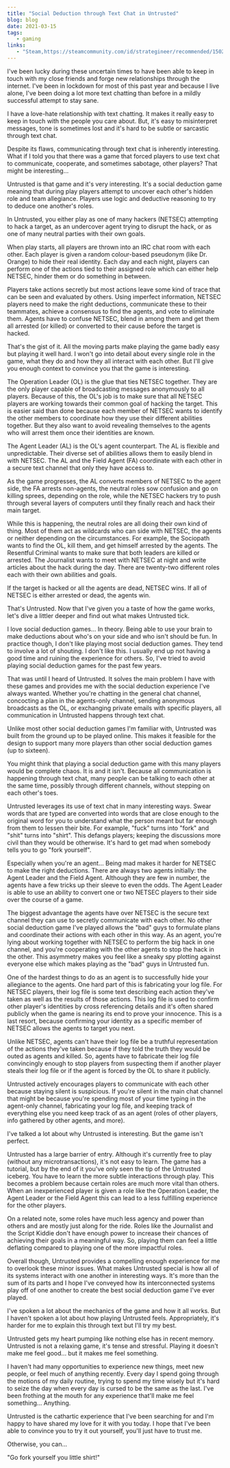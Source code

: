 ```yaml
---
title: "Social Deduction through Text Chat in Untrusted"
blog: blog
date: 2021-03-15
tags:
   - gaming
links:
   - "Steam,https://steamcommunity.com/id/strategineer/recommended/1502660/"
---
```

I've been lucky during these uncertain times to have been able to keep in touch with my close friends and forge new relationships through the internet. I've been in lockdown for most of this past year and because I live alone, I've been doing a lot more text chatting than before in a mildly successful attempt to stay sane.

I have a love-hate relationship with text chatting. It makes it really easy to keep in touch with the people you care about. But, it's easy to misinterpret messages, tone is sometimes lost and it's hard to be subtle or sarcastic through text chat.

Despite its flaws, communicating through text chat is inherently interesting. What if I told you that there was a game that forced players to use text chat to communicate, cooperate, and sometimes sabotage, other players? That might be interesting...

Untrusted is that game and it's very interesting. It's a social deduction game meaning that during play players attempt to uncover each other's hidden role and team allegiance. Players use logic and deductive reasoning to try to deduce one another's roles.

In Untrusted, you either play as one of many hackers (NETSEC) attempting to hack a target, as an undercover agent trying to disrupt the hack, or as one of many neutral parties with their own goals.

When play starts, all players are thrown into an IRC chat room with each other. Each player is given a random colour-based pseudonym (like Dr. Orange) to hide their real identity. Each day and each night, players can perform one of the actions tied to their assigned role which can either help NETSEC, hinder them or do something in between.

Players take actions secretly but most actions leave some kind of trace that can be seen and evaluated by others. Using imperfect information, NETSEC players need to make the right deductions, communicate these to their teammates, achieve a consensus to find the agents, and vote to eliminate them. Agents have to confuse NETSEC, blend in among them and get them all arrested (or killed) or converted to their cause before the target is hacked.

That's the gist of it. All the moving parts make playing the game badly easy but playing it well hard. I won't go into detail about every single role in the game, what they do and how they all interact with each other. But I'll give you enough context to convince you that the game is interesting.

The Operation Leader (OL) is the glue that ties NETSEC together. They are the only player capable of broadcasting messages anonymously to all players. Because of this, the OL's job is to make sure that all NETSEC players are working towards their common goal of hacking the target. This is easier said than done because each member of NETSEC wants to identify the other members to coordinate how they use their different abilities together. But they also want to avoid revealing themselves to the agents who will arrest them once their identities are known.

The Agent Leader (AL) is the OL's agent counterpart. The AL is flexible and unpredictable. Their diverse set of abilities allows them to easily blend in with NETSEC. The AL and the Field Agent (FA) coordinate with each other in a secure text channel that only they have access to.

As the game progresses, the AL converts members of NETSEC to the agent side, the FA arrests non-agents, the neutral roles sow confusion and go on killing sprees, depending on the role, while the NETSEC hackers try to push through several layers of computers until they finally reach and hack their main target.

While this is happening, the neutral roles are all doing their own kind of thing. Most of them act as wildcards who can side with NETSEC, the agents or neither depending on the circumstances. For example, the Sociopath wants to find the OL, kill them, and get himself arrested by the agents. The Resentful Criminal wants to make sure that both leaders are killed or arrested. The Journalist wants to meet with NETSEC at night and write articles about the hack during the day. There are twenty-two different roles each with their own abilities and goals.

If the target is hacked or all the agents are dead, NETSEC wins. If all of NETSEC is either arrested or dead, the agents win.

That's Untrusted. Now that I've given you a taste of how the game works, let's dive a littler deeper and find out what makes Untrusted tick.

I love social deduction games... In theory. Being able to use your brain to make deductions about who's on your side and who isn't should be fun. In practice though, I don't like playing most social deduction games. They tend to involve a lot of shouting. I don't like this. I usually end up not having a good time and ruining the experience for others. So, I've tried to avoid playing social deduction games for the past few years.

That was until I heard of Untrusted. It solves the main problem I have with these games and provides me with the social deduction experience I've always wanted. Whether you're chatting in the general chat channel, concocting a plan in the agents-only channel, sending anonymous broadcasts as the OL, or exchanging private emails with specific players, all communication in Untrusted happens through text chat.

Unlike most other social deduction games I'm familiar with, Untrusted was built from the ground up to be played online. This makes it feasible for the design to support many more players than other social deduction games (up to sixteen).

You might think that playing a social deduction game with this many players would be complete chaos. It is and it isn't. Because all communication is happening through text chat, many people can be talking to each other at the same time, possibly through different channels, without stepping on each other's toes.

Untrusted leverages its use of text chat in many interesting ways. Swear words that are typed are converted into words that are close enough to the original word for you to understand what the person meant but far enough from them to lessen their bite. For example, "fuck" turns into "fork" and "shit" turns into "shirt". This defangs players; keeping the discussions more civil than they would be otherwise. It's hard to get mad when somebody tells you to go "fork yourself".

Especially when you're an agent… Being mad makes it harder for NETSEC to make the right deductions. There are always two agents initially: the Agent Leader and the Field Agent. Although they are few in number, the agents have a few tricks up their sleeve to even the odds. The Agent Leader is able to use an ability to convert one or two NETSEC players to their side over the course of a game.

The biggest advantage the agents have over NETSEC is the secure text channel they can use to secretly communicate with each other. No other social deduction game I've played allows the "bad" guys to formulate plans and coordinate their actions with each other in this way. As an agent, you're lying about working together with NETSEC to perform the big hack in one channel, and you're cooperating with the other agents to stop the hack in the other. This asymmetry makes you feel like a sneaky spy plotting against everyone else which makes playing as the "bad" guys in Untrusted fun.

One of the hardest things to do as an agent is to successfully hide your allegiance to the agents. One hard part of this is fabricating your log file. For NETSEC players, their log file is some text describing each action they've taken as well as the results of those actions. This log file is used to confirm other player's identities by cross referencing details and it's often shared publicly when the game is nearing its end to prove your innocence. This is a last resort, because confirming your identity as a specific member of NETSEC allows the agents to target you next.

Unlike NETSEC, agents can't have their log file be a truthful representation of the actions they've taken because if they told the truth they would be outed as agents and killed. So, agents have to fabricate their log file convincingly enough to stop players from suspecting them if another player steals their log file or if the agent is forced by the OL to share it publicly.

Untrusted actively encourages players to communicate with each other because staying silent is suspicious. If you're silent in the main chat channel that might be because you're spending most of your time typing in the agent-only channel, fabricating your log file, and keeping track of everything else you need keep track of as an agent (roles of other players, info gathered by other agents, and more).

I've talked a lot about why Untrusted is interesting. But the game isn't perfect.

Untrusted has a large barrier of entry. Although it's currently free to play (without any microtransactions), it's not easy to learn. The game has a tutorial, but by the end of it you've only seen the tip of the Untrusted iceberg. You have to learn the more subtle interactions through play. This becomes a problem because certain roles are much more vital than others. When an inexperienced player is given a role like the Operation Leader, the Agent Leader or the Field Agent this can lead to a less fulfilling experience for the other players.

On a related note, some roles have much less agency and power than others and are mostly just along for the ride. Roles like the Journalist and the Script Kiddie don't have enough power to increase their chances of achieving their goals in a meaningful way. So, playing them can feel a little deflating compared to playing one of the more impactful roles.

Overall though, Untrusted provides a compelling enough experience for me to overlook these minor issues. What makes Untrusted special is how all of its systems interact with one another in interesting ways. It's more than the sum of its parts and I hope I've conveyed how its interconnected systems play off of one another to create the best social deduction game I've ever played.

I've spoken a lot about the mechanics of the game and how it all works. But I haven't spoken a lot about how playing Untrusted feels. Appropriately, it's harder for me to explain this through text but I'll try my best.

Untrusted gets my heart pumping like nothing else has in recent memory. Untrusted is not a relaxing game, it's tense and stressful. Playing it doesn't make me feel good... but it makes me feel something.

I haven't had many opportunities to experience new things, meet new people, or feel much of anything recently. Every day I spend going through the motions of my daily routine, trying to spend my time wisely but it's hard to seize the day when every day is cursed to be the same as the last. I've been frothing at the mouth for any experience that'll make me feel something… Anything.

Untrusted is the cathartic experience that I've been searching for and I'm happy to have shared my love for it with you today. I hope that I've been able to convince you to try it out yourself, you'll just have to trust me.

Otherwise, you can...

"Go fork yourself you little shirt!"
